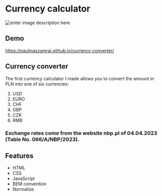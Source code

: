 # Currency calculator

![enter image description here](https://i.postimg.cc/fb0LTnWF/currency-converter.png)

## Demo
https://paulinaszamraj.github.io/currency-converter/

## Currency converter
The first currency calculator I made allows you to convert the amount in PLN into one of six currencies:
 1. USD
 2. EURO
 3. CHF
 4. GBP
 5. CZK
 6. RMB
 
 ### Exchange rates come from the website nbp.pl of 04.04.2023 (Table No. 066/A/NBP/2023).

## Features

 - HTML
 - CSS
 - JavaScript
 - BEM convention
 - Normalize
